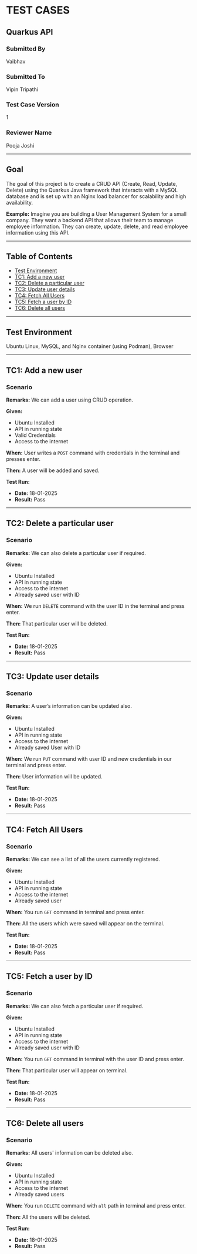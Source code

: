 # TEST CASES

## Quarkus API

### Submitted By
Vaibhav

### Submitted To
Vipin Tripathi

### Test Case Version
1

### Reviewer Name
Pooja Joshi

---

## Goal
The goal of this project is to create a CRUD API (Create, Read, Update, Delete) using the Quarkus Java framework that interacts with a MySQL database and is set up with an Nginx load balancer for scalability and high availability.

**Example:**
Imagine you are building a User Management System for a small company. They want a backend API that allows their team to manage employee information. They can create, update, delete, and read employee information using this API.

---

## Table of Contents

- [Test Environment](#test-environment)
- [TC1: Add a new user](#tc1-add-a-new-user)
- [TC2: Delete a particular user](#tc2-delete-a-particular-user)
- [TC3: Update user details](#tc3-update-user-details)
- [TC4: Fetch All Users](#tc4-fetch-all-users)
- [TC5: Fetch a user by ID](#tc5-fetch-a-user-by-id)
- [TC6: Delete all users](#tc6-delete-all-users)

---

## Test Environment
Ubuntu Linux, MySQL, and Nginx container (using Podman), Browser

---

## TC1: Add a new user

### Scenario
**Remarks:** We can add a user using CRUD operation.

**Given:**
- Ubuntu Installed
- API in running state
- Valid Credentials
- Access to the internet

**When:** User writes a `POST` command with credentials in the terminal and presses enter.

**Then:** A user will be added and saved.

**Test Run:**
- **Date:** 18-01-2025
- **Result:** Pass

---

## TC2: Delete a particular user

### Scenario
**Remarks:** We can also delete a particular user if required.

**Given:**
- Ubuntu Installed
- API in running state
- Access to the internet
- Already saved user with ID

**When:** We run `DELETE` command with the user ID in the terminal and press enter.

**Then:** That particular user will be deleted.

**Test Run:**
- **Date:** 18-01-2025
- **Result:** Pass

---

## TC3: Update user details

### Scenario
**Remarks:** A user’s information can be updated also.

**Given:**
- Ubuntu Installed
- API in running state
- Access to the internet
- Already saved User with ID

**When:** We run `PUT` command with user ID and new credentials in our terminal and press enter.

**Then:** User information will be updated.

**Test Run:**
- **Date:** 18-01-2025
- **Result:** Pass

---

## TC4: Fetch All Users

### Scenario
**Remarks:** We can see a list of all the users currently registered.

**Given:**
- Ubuntu Installed
- API in running state
- Access to the internet
- Already saved user

**When:** You run `GET` command in terminal and press enter.

**Then:** All the users which were saved will appear on the terminal.

**Test Run:**
- **Date:** 18-01-2025
- **Result:** Pass

---

## TC5: Fetch a user by ID

### Scenario
**Remarks:** We can also fetch a particular user if required.

**Given:**
- Ubuntu Installed
- API in running state
- Access to the internet
- Already saved user with ID

**When:** You run `GET` command in terminal with the user ID and press enter.

**Then:** That particular user will appear on terminal.

**Test Run:**
- **Date:** 18-01-2025
- **Result:** Pass

---

## TC6: Delete all users

### Scenario
**Remarks:** All users' information can be deleted also.

**Given:**
- Ubuntu Installed
- API in running state
- Access to the internet
- Already saved users

**When:** You run `DELETE` command with `all` path in terminal and press enter.

**Then:** All the users will be deleted.

**Test Run:**
- **Date:** 18-01-2025
- **Result:** Pass

